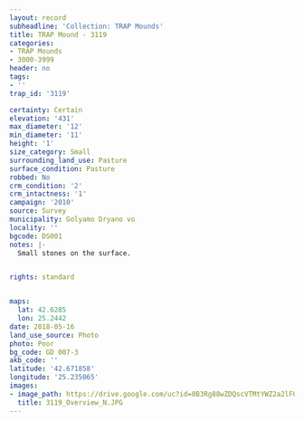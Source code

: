 ```yaml
---
layout: record
subheadline: 'Collection: TRAP Mounds'
title: TRAP Mound - 3119
categories:
- TRAP Mounds
- 3000-3999
header: no
tags:
- ''
trap_id: '3119'

certainty: Certain
elevation: '431'
max_diameter: '12'
min_diameter: '11'
height: '1'
size_category: Small
surrounding_land_use: Pasture
surface_condition: Pasture
robbed: No
crm_condition: '2'
crm_intactness: '1'
campaign: '2010'
source: Survey
municipality: Golyamo Dryano vo
locality: ''
bgcode: DS001
notes: |-
  Small stones on the surface.


rights: standard


maps:
  lat: 42.6285
  lon: 25.2442
date: 2018-05-16
land_use_source: Photo
photo: Poor
bg_code: GD 007-3
akb_code: ''
latitude: '42.671858'
longitude: '25.235065'
images:
- image_path: https://drive.google.com/uc?id=0B3Rg88wZDQscVTMtYWZ2a2lFUUU
  title: 3119_Overview_N.JPG
---
```

